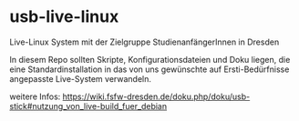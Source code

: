 # usb-live-linux
Live-Linux System mit der Zielgruppe StudienanfängerInnen in Dresden

In diesem Repo sollten Skripte, Konfigurationsdateien und Doku liegen, die eine Standardinstallation in das von uns gewünschte auf Ersti-Bedürfnisse angepasste Live-System verwandeln.


weitere Infos:
https://wiki.fsfw-dresden.de/doku.php/doku/usb-stick#nutzung_von_live-build_fuer_debian


